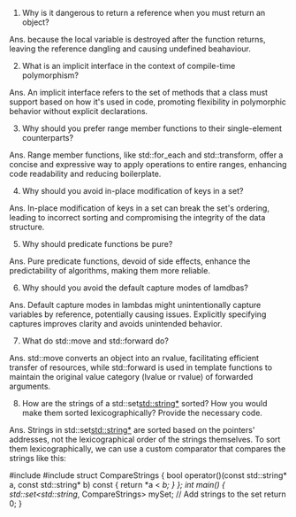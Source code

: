 1. Why is it dangerous to return a reference when you must return an object?

Ans. because the local variable is destroyed after the function returns, leaving the reference dangling and causing undefined beahaviour.

2. What is an implicit interface in the context of compile-time polymorphism?

Ans. An implicit interface refers to the set of methods that a class must support based on how it's used in code, promoting flexibility in polymorphic behavior without explicit declarations.

3. Why should you prefer range member functions to their single-element counterparts? 

Ans. Range member functions, like std::for_each and std::transform, offer a concise and expressive way to apply operations to entire ranges, enhancing code readability and reducing boilerplate.

4. Why should you avoid in-place modification of keys in a set?

Ans. In-place modification of keys in a set can break the set's ordering, leading to incorrect sorting and compromising the integrity of the data structure.

5. Why should predicate functions be pure? 

Ans. Pure predicate functions, devoid of side effects, enhance the predictability of algorithms, making them more reliable.

6. Why should you avoid the default capture modes of lamdbas? 

Ans. Default capture modes in lambdas might unintentionally capture variables by reference, potentially causing issues. Explicitly specifying captures improves clarity and avoids unintended behavior.

7. What do std::move and std::forward do? 

Ans. std::move converts an object into an rvalue, facilitating efficient transfer of resources, while std::forward is used in template functions to maintain the original value category (lvalue or rvalue) of forwarded arguments.

8. How are the strings of a std::set<std::string*> sorted? How you would make them sorted lexicographically? Provide the necessary code. 

Ans. Strings in std::set<std::string*> are sorted based on the pointers' addresses, not the lexicographical order of the strings themselves. To sort them lexicographically, we can use a custom comparator that compares the strings like this:

#include <set>
#include <string>
struct CompareStrings {
    bool operator()(const std::string* a, const std::string* b) const {
        return *a < *b;
    }
};
int main() {
    std::set<std::string*, CompareStrings> mySet;
    // Add strings to the set
    return 0;
}
